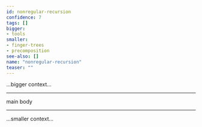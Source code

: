 ```yaml
---
id: nonregular-recursion
confidence: 7
tags: []
bigger:
- tools
smaller:
- finger-trees
- precomposition
see-also: []
name: "nonregular-recursion"
teaser: ""
---
```



...bigger context...

---

main body

---

...smaller context...
